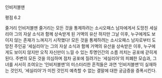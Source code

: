 인비저블맨

평점 6.2

줄거리
인비저블맨 줄거리는 모든 것을 통제하려는 소시오패스 남자에게서 도망친 세실리아 그의 자살 소식과 함께 상속받게 된 거액의 유산 하지만 그날 이후, 누구에게도 보이지 않는 존재가 느껴지기 시작했다! 모든 것을 통제하려는 소시오패스 남자로부터 도망친 주인공 ‘세실리아’는 그의 자살 소식과 함께 거액의 유산을 상속받은 이후, 누구에게도 보이지 않지만 오직 자신만이 느낄 수 있는 투명인간의 소름 끼치는 공포에 갇히게 된다. 주변의 모든 것을 의심하며 점차 공포에 질려가는 ‘세실리아’의 피폐한 모습과, 그녀를 서서히 조여오는 ‘인비저블맨’의 미스터리한 흔적들은 과연 ‘인비저블맨’이 실재하는 것인지, ‘세실리아’가 미친 것인지 예측할 수 없는 결말에 대한 궁금증을 증폭시킨다.